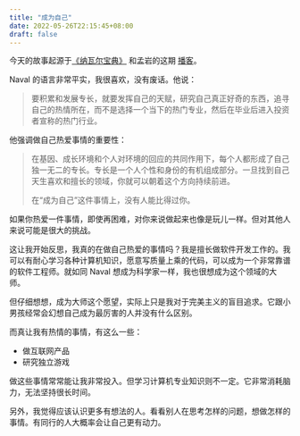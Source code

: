 ```yaml
---
title: "成为自己"
date: 2022-05-26T22:15:45+08:00
draft: false
---
```


今天的故事起源于[《纳瓦尔宝典》][naval-book] 和孟岩的这期 [播客][podcast]。

Naval 的语言非常平实，我很喜欢，没有废话。他说：

> 要积累和发展专长，就要发挥自己的天赋，研究自己真正好奇的东西，追寻自己的热情所在，而不是选择一个当下的热门专业，然后在毕业后进入投资者宣称的热门行业。

他强调做自己热爱事情的重要性：

> 在基因、成长环境和个人对环境的回应的共同作用下，每个人都形成了自己独一无二的专长。专长是一个人个性和身份的有机组成部分。一旦找到自己天生喜欢和擅长的领域，你就可以朝着这个方向持续前进。
> 
> 在“成为自己”这件事情上，没有人能比得过你。

如果你热爱一件事情，即使再困难，对你来说做起来也像是玩儿一样。但对其他人来说可能是很大的挑战。

这让我开始反思，我真的在做自己热爱的事情吗？我是擅长做软件开发工作的。我可以有耐心学习各种计算机知识，愿意写质量上乘的代码，可以成为一个非常靠谱的软件工程师。就如同 Naval 想成为科学家一样，我也很想成为这个领域的大师。

但仔细想想，成为大师这个愿望，实际上只是我对于完美主义的盲目追求。它跟小男孩经常会幻想自己成为最厉害的人并没有什么区别。

而真让我有热情的事情，有这么一些：

- 做互联网产品
- 研究独立游戏

做这些事情常常能让我非常投入。但学习计算机专业知识则不一定。它非常消耗脑力，无法坚持很长时间。

另外，我觉得应该认识更多有想法的人。看看别人在思考怎样的问题，想做怎样的事情。有同行的人大概率会让自己更有动力。

[naval-book]: https://book.douban.com/subject/35876121/
[podcast]: https://youzhiyouxing.cn/materials/1239